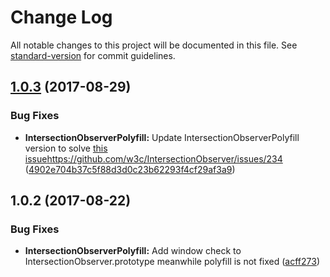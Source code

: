 # Change Log

All notable changes to this project will be documented in this file. See [standard-version](https://github.com/conventional-changelog/standard-version) for commit guidelines.

<a name="1.0.3"></a>
## [1.0.3](https://github.com/jesusbotella/ngx-lazy-load-images/compare/1.0.2...1.0.3) (2017-08-29)

### Bug Fixes

* **IntersectionObserverPolyfill:** Update IntersectionObserverPolyfill version to solve [this issue]()https://github.com/w3c/IntersectionObserver/issues/234 ([4902e704b37c5f88d3d0c23b62293f4cf29af3a9](https://github.com/jesusbotella/ngx-lazy-load-images/commit/4902e704b37c5f88d3d0c23b62293f4cf29af3a9))



<a name="1.0.2"></a>
## 1.0.2 (2017-08-22)


### Bug Fixes

* **IntersectionObserverPolyfill:** Add window check to IntersectionObserver.prototype meanwhile polyfill is not fixed ([acff273](https://github.com/jesusbotella/ngx-lazy-load-images/commit/acff273))
